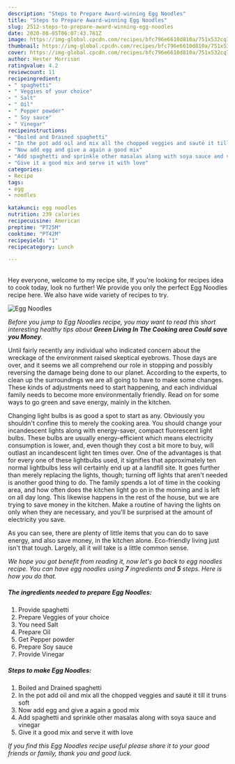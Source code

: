 ```yaml
---
description: "Steps to Prepare Award-winning Egg Noodles"
title: "Steps to Prepare Award-winning Egg Noodles"
slug: 2512-steps-to-prepare-award-winning-egg-noodles
date: 2020-08-05T06:07:43.761Z
image: https://img-global.cpcdn.com/recipes/bfc796e6610d810a/751x532cq70/egg-noodles-recipe-main-photo.jpg
thumbnail: https://img-global.cpcdn.com/recipes/bfc796e6610d810a/751x532cq70/egg-noodles-recipe-main-photo.jpg
cover: https://img-global.cpcdn.com/recipes/bfc796e6610d810a/751x532cq70/egg-noodles-recipe-main-photo.jpg
author: Hester Morrison
ratingvalue: 4.2
reviewcount: 11
recipeingredient:
- " spaghetti"
- " Veggies of your choice"
- " Salt"
- " Oil"
- " Pepper powder"
- " Soy sauce"
- " Vinegar"
recipeinstructions:
- "Boiled and Drained spaghetti"
- "In the pot add oil and mix all the chopped veggies and sauté it till it truns soft"
- "Now add egg and give a again a good mix"
- "Add spaghetti and sprinkle other masalas along with soya sauce and vinegar"
- "Give it a good mix and serve it with love"
categories:
- Recipe
tags:
- egg
- noodles

katakunci: egg noodles 
nutrition: 239 calories
recipecuisine: American
preptime: "PT25M"
cooktime: "PT42M"
recipeyield: "1"
recipecategory: Lunch

---
```

<br>
Hey everyone, welcome to my recipe site, If you're looking for recipes idea to cook today, look no further! We provide you only the perfect Egg Noodles recipe here. We also have wide variety of recipes to try.
<br>


![Egg Noodles](https://img-global.cpcdn.com/recipes/bfc796e6610d810a/751x532cq70/egg-noodles-recipe-main-photo.jpg)

<i>Before you jump to Egg Noodles recipe, you may want to read this short interesting healthy tips about 
<strong>Green Living In The Cooking area Could save you Money</strong>.</i>
</br>

Until fairly recently any individual who indicated concern about the wreckage of the environment raised skeptical eyebrows. Those days are over, and it seems we all comprehend our role in stopping and possibly reversing the damage being done to our planet. According to the experts, to clean up the surroundings we are all going to have to make some changes. These kinds of adjustments need to start happening, and each individual family needs to become more environmentally friendly. Read on for some ways to go green and save energy, mainly in the kitchen.

Changing light bulbs is as good a spot to start as any. Obviously you shouldn't confine this to merely the cooking area. You should change your incandescent lights along with energy-saver, compact fluorescent light bulbs. These bulbs are usually energy-efficient which means electricity consumption is lower, and, even though they cost a bit more to buy, will outlast an incandescent light ten times over. One of the advantages is that for every one of these lightbulbs used, it signifies that approximately ten normal lightbulbs less will certainly end up at a landfill site. It goes further than merely replacing the lights, though; turning off lights that aren't needed is another good thing to do. The family spends a lot of time in the cooking area, and how often does the kitchen light go on in the morning and is left on all day long. This likewise happens in the rest of the house, but we are trying to save money in the kitchen. Make a routine of having the lights on only when they are necessary, and you'll be surprised at the amount of electricity you save.

As you can see, there are plenty of little items that you can do to save energy, and also save money, in the kitchen alone. Eco-friendly living just isn't that tough. Largely, all it will take is a little common sense.


<i>We hope you got benefit from reading it, now let's go back to egg noodles recipe. You can have egg noodles using <strong>7</strong> ingredients and <strong>5</strong> steps. Here is how you do that.
</i>

##### The ingredients needed to prepare Egg Noodles:

1. Provide  spaghetti
1. Prepare  Veggies of your choice
1. You need  Salt
1. Prepare  Oil
1. Get  Pepper powder
1. Prepare  Soy sauce
1. Provide  Vinegar


##### Steps to make Egg Noodles:

1. Boiled and Drained spaghetti
1. In the pot add oil and mix all the chopped veggies and sauté it till it truns soft
1. Now add egg and give a again a good mix
1. Add spaghetti and sprinkle other masalas along with soya sauce and vinegar
1. Give it a good mix and serve it with love


<i>If you find this Egg Noodles recipe useful please share it to your good friends or family, thank you and good luck.</i>
